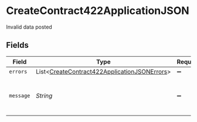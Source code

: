 # CreateContract422ApplicationJSON

Invalid data posted


## Fields

| Field                                                                                                             | Type                                                                                                              | Required                                                                                                          | Description                                                                                                       | Example                                                                                                           |
| ----------------------------------------------------------------------------------------------------------------- | ----------------------------------------------------------------------------------------------------------------- | ----------------------------------------------------------------------------------------------------------------- | ----------------------------------------------------------------------------------------------------------------- | ----------------------------------------------------------------------------------------------------------------- |
| `errors`                                                                                                          | List<[CreateContract422ApplicationJSONErrors](../../models/operations/CreateContract422ApplicationJSONErrors.md)> | :heavy_minus_sign:                                                                                                | N/A                                                                                                               |                                                                                                                   |
| `message`                                                                                                         | *String*                                                                                                          | :heavy_minus_sign:                                                                                                | N/A                                                                                                               | The given data was invalid.                                                                                       |